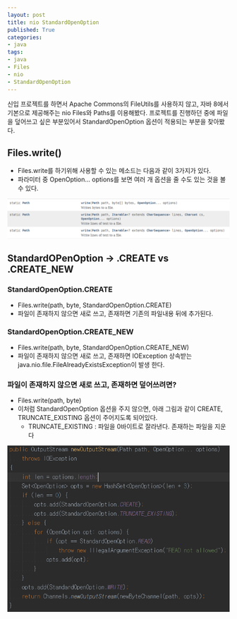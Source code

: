 ```yaml
---
layout: post
title: nio StandardOpenOption
published: True
categories: 
- java
tags:
- java
- Files
- nio
- StandardOpenOption
---
```



신입 프로젝트를 하면서 Apache Commons의 FileUtils를 사용하지 않고, 자바 8에서 기본으로 제공해주는 nio Files와 Paths를 이용해봤다. 프로젝트를 진행하던 중에 파일을 덮어쓰고 싶은 부분있어서 StandardOpenOption 옵션이 적용되는 부분을 찾아봤다.





## Files.write()

* Files.write를 하기위해 사용할 수 있는 메소드는 다음과 같이 3가지가 있다.
* 파라미터 중 OpenOption... options를 보면 여러 개 옵션을 줄 수도 있는 것을 볼 수 있다.

![](/assets/post_images/java/nio_document_write.png)



## StandardOPenOption -> .CREATE vs .CREATE_NEW

### StandardOpenOption.CREATE

* Files.write(path, byte, StandardOpenOption.CREATE)
* 파일이 존재하지 않으면 새로 쓰고, 존재하면 기존의 파일내용 뒤에 추가된다.




### StandardOpenOption.CREATE_NEW

* Files.write(path, byte, StandardOpenOption.CREATE_NEW)
* 파일이 존재하지 않으면 새로 쓰고, 존재하면 IOException 상속받는 java.nio.file.FileAlreadyExistsException이 발생 한다.




### 파일이 존재하지 않으면 새로 쓰고, 존재하면 덮어쓰려면?

* Files.write(path, byte)
* 이처럼 StandardOpenOption 옵션을 주지 않으면, 아래 그림과 같이 CREATE, TRUNCATE_EXISTING 옵션이 주어지도록 되어있다.
  * TRUNCATE_EXISTING : 파일을 0바이트로 잘라낸다. 존재하는 파일을 지운다

![](/assets/post_images/java/nio_newOutStream.png)

